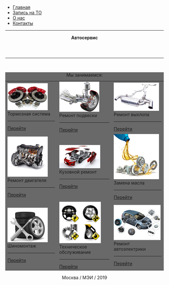 <html>
<head>
<script src="https://kit.fontawesome.com/4ad0d2da3c.js" crossorigin="anonymous"></script>
<link rel="shortcut icon" href="13.ICO" type="image/x-icon">
<title>Главная</title>
<link rel="stylesheet" href="new.css">
</head>
<body>
<ul>
<li><a id="glavnaia" href="new.html" onmouseover="font-size:40px"><i class="fa fa-home" aria-hidden="true"></i>  Главная</a></li>
<li><a href="Запись.html"><i class="fa fa-wrench" aria-hidden="true"></i>   Запись на ТО</a></li>
<li><a href="Онас.html"><i class="fa fa-info" aria-hidden="true"></i>   О нас</a></li>
<li><a href="Контакты.html"><i class="fa fa-address-book" aria-hidden="true"></i>   Контакты</a></li>
</ul> 
<hr id="vverh" size="5px" width="100%" color="black">
<div class="shapca"><header align="center"><strong>Автосервис</strong></header></div>
<hr size="5px" width="100%" color="black">
<table width="98%" bgcolor="#696969" cellpadding="4px" cellspacing="5px" border="0">
<caption>Мы занимаемся:</caption>
<div class="uslugi">

<tr>
<td><img src="tormoznaya.sistema.jpg" text-color="#696969" width="85%" height="60%"></br>Тормозная система<hr size="5px" width="100%" color="black"><a id="menuuslug" href="Запись.html">Перейти</a></td>
<td><img src="podveskaiprivod.jpg" width="80%" height="41.5%"></br>Ремонт подвески<hr size="5px" width="100%" color="black"><a id="menuuslug" href="Запись.html">Перейти</a></td>
<td><img src="vihlopnaiasistema.jpg" width="95%" height="101%"></br>Ремонт выхлопа<hr size="5px" width="100%" color="black"><a id="menuuslug" href="Запись.html">Перейти</a></td>
</tr>
<tr>
</br><td><img src="dvigatel.jpg" width="85%" height="80%"></br>Ремонт двигателя<hr size="5px" color="black"><a id="menuuslug" href="Запись.html">Перейти</a></td>
<td><img src="kuzovnoiremont.jpg" width="82%" height="52.7%"></br>Кузовной ремонт<hr size="5px" color="black"><a id="menuuslug" href="Запись.html">Перейти</a></td>
<td><img src="zamenamasla.jpg" width="95%" height="79.9%"></br>Замена  масла<hr size="5px" color="black"><a id="menuuslug" href="Запись.html">Перейти</a></td>
</tr>
<tr>
<td><img src="shinomontag.jpg" width="85%" height="37%"></br>Шиномонтаж<hr size="5px" color="black"><a id="menuuslug" href="Запись.html">Перейти</a></td>
<td><img src="to.jpg" width="83%" height="43%"></br>Техническое обслуживание<hr size="5px" color="black"><a id="menuuslug" href="Запись.html">Перейти</a></td>
<td><img src="electrika.jpg" width="98%" height="48%"></br>Ремонт автоэлектрики<hr size="5px" color="black" ><a id="menuuslug" href="Запись.html">Перейти</a></td>
</tr>
</table>
</div>
<p align="center">Москва / МЭИ / 2019<p>
</body>
</html>
